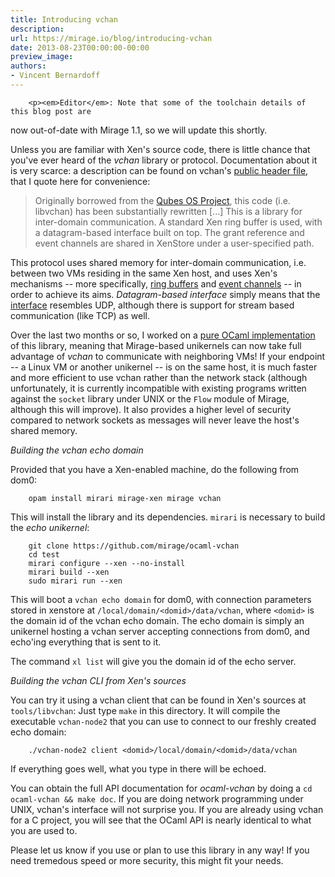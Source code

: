 ```yaml
---
title: Introducing vchan
description:
url: https://mirage.io/blog/introducing-vchan
date: 2013-08-23T00:00:00-00:00
preview_image:
authors:
- Vincent Bernardoff
---
```



        <p><em>Editor</em>: Note that some of the toolchain details of this blog post are
now out-of-date with Mirage 1.1, so we will update this shortly.</p>
<p>Unless you are familiar with Xen's source code, there is little chance
that you've ever heard of the <em>vchan</em> library or
protocol. Documentation about it is very scarce: a description can be
found on vchan's
<a href="http://xenbits.xen.org/gitweb/?p=xen.git%3Ba=blob%3Bf=xen/include/public/io/libxenvchan.h%3Bhb=HEAD">public header file</a>,
that I quote here for convenience:</p>
<blockquote>
<p>Originally borrowed from the
<a href="http://www.qubes-os.org">Qubes OS Project</a>, this code (i.e. libvchan)
has been substantially rewritten [...]
This is a library for inter-domain communication.  A standard Xen ring
buffer is used, with a datagram-based interface built on top.  The
grant reference and event channels are shared in XenStore under a
user-specified path.</p>
</blockquote>
<p>This protocol uses shared memory for inter-domain communication,
i.e. between two VMs residing in the same Xen host, and uses Xen's
mechanisms -- more specifically,
<a href="http://www.informit.com/articles/article.aspx?p=1160234&amp;seqNum=3">ring buffers</a>
and
<a href="http://xenbits.xen.org/gitweb/?p=xen.git%3Ba=blob%3Bf=tools/libxc/xenctrl.h%3Bh=f2cebafc9ddd4815ffc73fcf9e0d292b1d4c91ff%3Bhb=HEAD#l934">event channels</a>
-- in order to achieve its aims. <em>Datagram-based interface</em> simply
means that the
<a href="http://xenbits.xen.org/gitweb/?p=xen.git%3Ba=blob%3Bf=tools/libvchan/libxenvchan.h%3Bh=6365d36a06f8c8f56454724cefc4c2f1d39beba2%3Bhb=HEAD">interface</a>
resembles UDP, although there is support for stream based communication (like
TCP) as well.</p>
<p>Over the last two months or so, I worked on a <a href="http://github.com/mirage/ocaml-vchan">pure OCaml
implementation</a> of this library, meaning
that Mirage-based unikernels can now take full advantage of <em>vchan</em> to
communicate with neighboring VMs! If your endpoint -- a Linux VM or another
unikernel -- is on the same host, it is much faster and more efficient to use
vchan rather than the network stack (although unfortunately, it is currently
incompatible with existing programs written against the <code>socket</code> library under
UNIX or the <code>Flow</code> module of Mirage, although this will improve). It also
provides a higher level of security compared to network sockets as messages
will never leave the host's shared memory.</p>
<p><em>Building the vchan echo domain</em></p>
<p>Provided that you have a Xen-enabled machine, do the following from
dom0:</p>
<pre><code>    opam install mirari mirage-xen mirage vchan
</code></pre>
<p>This will install the library and its dependencies. <code>mirari</code> is
necessary to build the <em>echo unikernel</em>:</p>
<pre><code>    git clone https://github.com/mirage/ocaml-vchan
    cd test
    mirari configure --xen --no-install
    mirari build --xen
    sudo mirari run --xen
</code></pre>
<p>This will boot a <code>vchan echo domain</code> for dom0, with connection
parameters stored in xenstore at <code>/local/domain/&lt;domid&gt;/data/vchan</code>,
where <code>&lt;domid&gt;</code> is the domain id of the vchan echo domain. The echo
domain is simply an unikernel hosting a vchan server accepting
connections from dom0, and echo'ing everything that is sent to it.</p>
<p>The command <code>xl list</code> will give you the domain id of the echo
server.</p>
<p><em>Building the vchan CLI from Xen's sources</em></p>
<p>You can try it using a vchan client that can be found in Xen's sources
at <code>tools/libvchan</code>: Just type <code>make</code> in this directory. It will
compile the executable <code>vchan-node2</code> that you can use to connect to
our freshly created echo domain:</p>
<pre><code>    ./vchan-node2 client &lt;domid&gt;/local/domain/&lt;domid&gt;/data/vchan
</code></pre>
<p>If everything goes well, what you type in there will be echoed.</p>
<p>You can obtain the full API documentation for <em>ocaml-vchan</em> by doing a
<code>cd ocaml-vchan &amp;&amp; make doc</code>. If you are doing network programming
under UNIX, vchan's interface will not surprise you. If you are
already using vchan for a C project, you will see that the OCaml API
is nearly identical to what you are used to.</p>
<p>Please let us know if you use or plan to use this library in any way!
If you need tremedous speed or more security, this might fit your
needs.</p>

      
